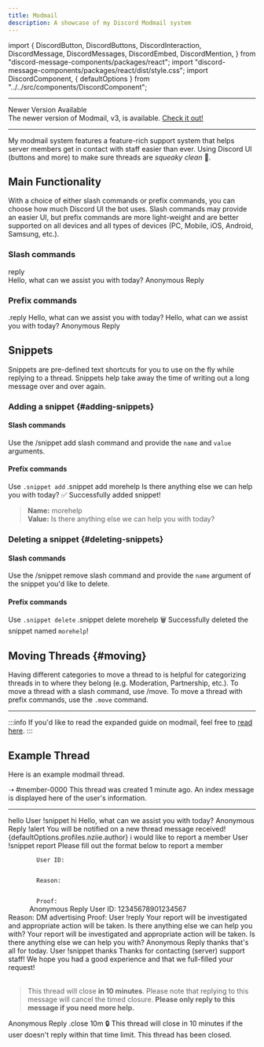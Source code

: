 ```yaml
---
title: Modmail
description: A showcase of my Discord Modmail system
---
```

import {
  DiscordButton,
  DiscordButtons,
  DiscordInteraction,
  DiscordMessage,
  DiscordMessages,
  DiscordEmbed,
  DiscordMention,
} from "discord-message-components/packages/react";
import "discord-message-components/packages/react/dist/style.css";
import DiscordComponent, { defaultOptions } from "../../src/components/DiscordComponent";

---

<div className="box red no-background shadow">
<div className="title">
Newer Version Available
</div>
The newer version of Modmail, v3, is available. <a href="./modmail-v3" className="discord-link">Check it out!</a>
</div>

---

My modmail system features a feature-rich support system that helps server members get in contact with staff easier than ever. Using Discord UI (buttons and more) to make sure threads are *squeaky clean* 🧽.

## Main Functionality

With a choice of either slash commands or prefix commands, you can choose how much Discord UI the bot uses. Slash commands may provide an easier UI, but prefix commands are more light-weight and are better supported on all devices and all types of devices (PC, Mobile, iOS, Android, Samsung, etc.).

<h3>Slash commands</h3>
<DiscordComponent>
  <DiscordMessage profile="modmail" avatar="blue">
    <div slot="interactions">
      <DiscordInteraction profile="nziie" command>
        reply
      </DiscordInteraction>
    </div>
    <DiscordEmbed authorIcon="/img/logo.png" authorName="vNziie--#7777" borderColor="#2ecc71" timestamp="12/24/2022">
      Hello, what can we assist you with today?
      <span slot="footer">Anonymous Reply</span>
    </DiscordEmbed>
  </DiscordMessage>
</DiscordComponent>
<h3>Prefix commands</h3>

<DiscordComponent>
  <DiscordMessage profile="nziie">
  .reply Hello, what can we assist you with today?
  </DiscordMessage>
  <DiscordMessage profile="modmail" avatar="blue">
    <DiscordEmbed authorIcon="/img/logo.png" authorName="vNziie--#7777" borderColor="#2ecc71" timestamp="12/24/2022">
      Hello, what can we assist you with today?
      <span slot="footer">Anonymous Reply</span>
    </DiscordEmbed>
  </DiscordMessage>
</DiscordComponent>

## Snippets
Snippets are pre-defined text shortcuts for you to use on the fly while replying to a thread. Snippets help take away the time of writing out a long message over and over again.

### Adding a snippet {#adding-snippets}

<h4>Slash commands</h4>

Use the <span className="mention">/snippet add</span> slash command and provide the `name` and `value` arguments.

<h4>Prefix commands</h4>

Use `.snippet add`
<DiscordComponent>
  <DiscordMessage profile="nziie">
  .snippet add morehelp Is there anything else we can help you with today?
  </DiscordMessage>
  <DiscordMessage profile="modmail" avatar="blue">
    ✅ Successfully added snippet!
    <br/>
    <blockquote>
    <strong>Name:</strong> morehelp
    <br/>
    <strong>Value:</strong> Is there anything else we can help you with today?
    </blockquote>
  </DiscordMessage>
</DiscordComponent>

### Deleting a snippet {#deleting-snippets}

<h4>Slash commands</h4>

Use the <span className="mention">/snippet remove</span> slash command and provide the `name` argument of the snippet you'd like to delete.

<h4>Prefix commands</h4>

Use `.snippet delete`
<DiscordComponent>
  <DiscordMessage profile="nziie">
  .snippet delete morehelp
  </DiscordMessage>
  <DiscordMessage profile="modmail" avatar="blue">
    🗑 Successfully deleted the snippet named <code>morehelp</code>!
  </DiscordMessage>
</DiscordComponent>

## Moving Threads {#moving}

Having different categories to move a thread to is helpful for categorizing threads in to where they belong (e.g. Moderation, Partnership, etc.). To move a thread with a slash command, use <span className="mention">/move</span>. To move a thread with prefix commands, use the `.move` command.

--- 

:::info
If you'd like to read the expanded guide on modmail, feel free to [read here](../blogs/modmail-guide.md).
:::

## Example Thread
Here is an example modmail thread.

➝ <span className="mention">#member-0000</span>
<DiscordComponent>
  <DiscordMessage profile="wumpus">
    <DiscordEmbed borderColor="#5865f2" authorIcon="/img/discord.png" authorName="Thread created">
      This thread was created <span className="timestamp">1 minute ago</span>. An index message is displayed here of the user's information.
    </DiscordEmbed>
  </DiscordMessage>
  <hr/>
  <DiscordMessage profile="modmail">
    <DiscordEmbed authorIcon="/img/discord.png" authorName="Member#0000" borderColor="#5865f2" timestamp="12/24/2022">
      hello
      <span slot="footer">User</span>
    </DiscordEmbed>
  </DiscordMessage>
  <DiscordMessage profile="nziie">
    !snippet hi
  </DiscordMessage>
  <DiscordMessage profile="modmail">
    <DiscordEmbed authorIcon="/img/logo.png" authorName="vNziie--#7777" borderColor="#2ecc71" timestamp="12/24/2022">
      Hello, what can we assist you with today?
      <span slot="footer">Anonymous Reply</span>
    </DiscordEmbed>
  </DiscordMessage>
  <DiscordMessage profile="nziie">
    !alert
  </DiscordMessage>
  <DiscordMessage profile="modmail">
    You will be notified on a new thread message received!
  </DiscordMessage>
  <DiscordMessage profile="modmail">
    <DiscordMention highlight={true}>{defaultOptions.profiles.nziie.author}</DiscordMention>
    <DiscordEmbed authorIcon="/img/discord.png" authorName="Member#0000" borderColor="#5865f2" timestamp="12/24/2022">
      i would like to report a member
      <span slot="footer">User</span>
    </DiscordEmbed>
  </DiscordMessage>
  <DiscordMessage profile="nziie">
    !snippet report
  </DiscordMessage>
  <DiscordMessage profile="modmail">
    <DiscordEmbed authorIcon="/img/logo.png" authorName="vNziie--#7777" borderColor="#2ecc71" timestamp="12/24/2022">
      Please fill out the format below to report a member
      <br/>
      <code>
        User ID:
        <br/>
        Reason:
        <br/>
        Proof:
      </code>
      <span slot="footer">Anonymous Reply</span>
    </DiscordEmbed>
  </DiscordMessage>
  <DiscordMessage profile="modmail">
    <DiscordEmbed authorIcon="/img/discord.png" authorName="Member#0000" borderColor="#5865f2" timestamp="12/24/2022">
      User ID: 12345678901234567
      <br/>
      Reason: DM advertising
      Proof:
      <span slot="footer">User</span>
    </DiscordEmbed>
  </DiscordMessage>
  <DiscordMessage profile="nziie">
    !reply Your report will be investigated and appropriate action will be taken. Is there anything else we can help you with?
  </DiscordMessage>
  <DiscordMessage profile="modmail">
    <DiscordEmbed authorIcon="/img/logo.png" authorName="vNziie--#7777" borderColor="#2ecc71" timestamp="12/24/2022">
      Your report will be investigated and appropriate action will be taken. Is there anything else we can help you with?
      <span slot="footer">Anonymous Reply</span>
    </DiscordEmbed>
  </DiscordMessage>
  <DiscordMessage profile="modmail">
    <DiscordEmbed authorIcon="/img/discord.png" authorName="Member#0000" borderColor="#5865f2" timestamp="12/24/2022">
      thanks that's all for today.
      <span slot="footer">User</span>
    </DiscordEmbed>
  </DiscordMessage>
  <DiscordMessage profile="nziie">
    !snippet thanks
  </DiscordMessage>
  <DiscordMessage profile="modmail">
    <DiscordEmbed authorIcon="/img/logo.png" authorName="vNziie--#7777" borderColor="#2ecc71" timestamp="12/24/2022">
      Thanks for contacting (server) support staff! We hope you had a good experience and that we full-filled your request!
      <br/>
      <br/>
      <blockquote>This thread will close <strong>in 10 minutes</strong>. Please note that replying to this message will cancel the timed closure. <strong>Please only reply to this message if you need more help.</strong></blockquote>
      <span slot="footer">Anonymous Reply</span>
    </DiscordEmbed>
  </DiscordMessage>
  <DiscordMessage profile="nziie">
    .close 10m
  </DiscordMessage>
  <DiscordMessage profile="modmail">
    🔒 This thread will close <span className="timestamp">in 10 minutes</span> if the user doesn't reply within that time limit.
  </DiscordMessage>
  <DiscordMessage profile="wumpus">
    <DiscordEmbed borderColor="#5865f2">
      This thread has been closed.
    </DiscordEmbed>
  </DiscordMessage>
</DiscordComponent>


